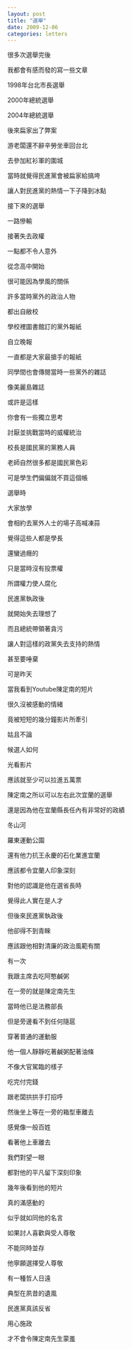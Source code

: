 ```yaml
---
layout: post
title: "選舉"
date: 2009-12-06
categories: letters
---
```


很多次選舉完後


我都會有感而發的寫一些文章


1998年台北市長選舉


2000年總統選舉


2004年總統選舉


後來扁家出了弊案


游老闆還不辭辛勞坐車回台北


去參加紅衫軍的圍城


當時就覺得民進黨會被扁家給搞垮


讓人對民進黨的熱情一下子降到冰點


接下來的選舉


一路慘輸


接著失去政權


一點都不令人意外


從念高中開始


很可能因為學風的關係


許多當時黨外的政治人物


都出自敝校


學校裡圖書館訂的黨外報紙


自立晚報


一直都是大家最搶手的報紙


同學間也會傳閱當時一些黨外的雜誌


像美麗島雜誌


或許是這樣


你會有一些獨立思考


討厭並挑戰當時的威權統治


校長是國民黨的黨務人員


老師自然很多都是國民黨色彩


可是學生們偏偏就不買這個帳


選舉時


大家放學


會相約去黨外人士的場子高喊凍蒜


覺得這些人都是學長


還蠻過癮的


只是當時沒有投票權


所謂權力使人腐化


民進黨執政後


就開始失去理想了


而且總統帶領著貪污


讓人對這樣的政黨失去支持的熱情


甚至要唾棄


可是昨天


當我看到Youtube陳定南的短片


很久沒被感動的情緒


竟被短短的幾分鐘影片所牽引


姑且不論


候選人如何


光看影片


應該就至少可以拉進五萬票


陳定南之所以可以左右此次宜蘭的選舉


還是因為他在宜蘭縣長任內有非常好的政績


冬山河


羅東運動公園


還有他力抗王永慶的石化業進宜蘭


應該都令宜蘭人印象深刻


對他的認識是他在選省長時


覺得此人實在是人才


但後來民進黨執政後


他卻得不到青睞


應該跟他相對清廉的政治風範有關


有一次


我跟主席去吃阿憨鹹粥


在一旁的就是陳定南先生


當時他已是法務部長


但是旁邊看不到任何隨扈


穿著普通的運動服


他一個人靜靜吃著鹹粥配著油條


不像大官駕臨的樣子


吃完付完錢


跟老闆拱拱手打招呼


然後坐上等在一旁的箱型車離去


感覺像一般百姓


看著他上車離去


我們對望一眼


都對他的平凡留下深刻印象


幾年後看到他的短片


真的滿感動的


似乎就如同他的名言


如果討人喜歡與受人尊敬


不能同時並存


他寧願選擇受人尊敬


有一種哲人日遠


典型在夙昔的遺風


民進黨真該反省


用心施政


才不會令陳定南先生蒙羞
